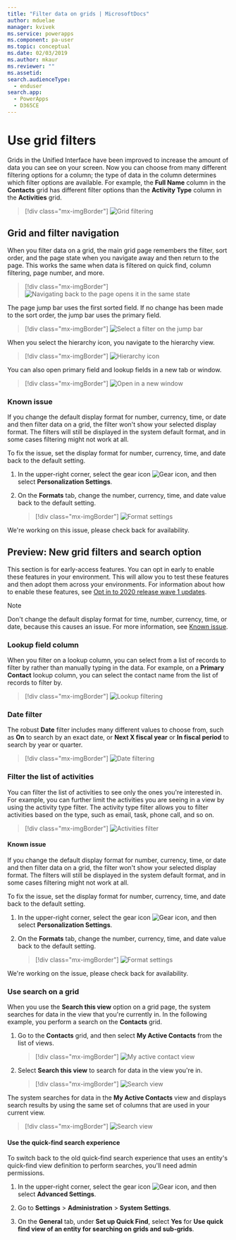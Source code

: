 ```yaml
---
title: "Filter data on grids | MicrosoftDocs"
author: mduelae
manager: kvivek
ms.service: powerapps
ms.component: pa-user
ms.topic: conceptual
ms.date: 02/03/2019
ms.author: mkaur
ms.reviewer: ""
ms.assetid: 
search.audienceType: 
  - enduser
search.app: 
  - PowerApps
  - D365CE
---
```

# Use grid filters 

Grids in the Unified Interface have been improved to increase the amount of data you can see on your screen. Now you can choose from many different filtering options for a column; the type of data in the column determines which filter options are available. For example, the **Full Name** column in the **Contacts** grid has different filter options than the **Activity Type** column in the **Activities** grid.


   > [!div class="mx-imgBorder"]
   > ![Grid filtering](media/filter-options.png "Grid filtering")
   

## Grid and filter navigation

When you filter data on a grid, the main grid page remembers the filter, sort order, and the page state when you navigate away and then return to the page. This works the same when data is filtered on quick find, column filtering, page number, and more. 

   > [!div class="mx-imgBorder"]
   > ![Navigating back to the page opens it in the same state](media/grid-remember-state-on-back-navigate.gif "Navigating back to the page opens it in the same state")

The page jump bar uses the first sorted field. If no change has been made to the sort order, the jump bar uses the primary field.

   > [!div class="mx-imgBorder"]
   > ![Select a filter on the jump bar](media/jumpbar-filter-on-sorted-column.gif "Select a filter on the jump bar")
  
When you select the hierarchy icon, you navigate to the hierarchy view.

   > [!div class="mx-imgBorder"]
   > ![Hierarchy icon](media/grid-row-hierarchy-icon.png "Hierarchy icon")

You can also open primary field and lookup fields in a new tab or window.

   > [!div class="mx-imgBorder"]
   > ![Open in a new window](media/newtab.png "[Open in a new window")
   
<!--note from editor: This section is repeated later in the topic. Is that okay?-->   
### Known issue

If you change the default display format for number, currency, time, or date and then filter data on a grid, the filter won't show your selected display format. The filters will still be displayed in the system default format, and in some cases filtering might not work at all. 

To fix the issue, set the display format for number, currency, time, and date back to the default setting. 

1. In the upper-right corner, select the gear icon ![Gear icon](media/selection-rule-gear-button.png), and then select **Personalization Settings**.

2. On the **Formats** tab, change the number, currency, time, and date value back to the default setting.

    > [!div class="mx-imgBorder"] 
    > ![Format settings](media/default-format.png "Format settings")
    
We're working on this issue, please check back for availability.<!--note from editor: I don't know what "availability" means here. Can this say "please check back for information about the availability of a fix." or something similar?-->



## Preview: New grid filters and search option

This section is for early-access features. You can opt in early to enable these features in your environment. This will allow you to test these features and then adopt them across your environments. For information about how to enable these features, see [Opt in to 2020 release wave 1 updates](https://docs.microsoft.com/power-platform/admin/opt-in-early-access-updates).


   > [!NOTE]
   > Don't change the default display format for time, number, currency, time, or date, because this causes an issue. For more information, see [Known issue](https://docs.microsoft.com/powerapps/user/grid-filters#known-issue).

### Lookup field column

When you filter on a lookup column, you can select from a list of records to filter by rather than manually typing in the data. For example, on a **Primary Contact** lookup column, you can select the contact name from the list of records to filter by.

   > [!div class="mx-imgBorder"]
   > ![Lookup filtering](media/lookup-filter.png "Lookup filtering")

### Date filter

The robust **Date** filter includes many different values to choose from, such as **On** to search by an exact date, or **Next X fiscal year** or **In fiscal period** to search by year or quarter.

   > [!div class="mx-imgBorder"]
   > ![Date filtering](media/date-filter.png "Date filtering")

### Filter the list of activities

You can filter the list of activities to see only the ones you're interested in. For example, you can further limit the activities you are seeing in a view by using the activity type filter. The activity type filter allows you to filter activities based on the type, such as email, task, phone call, and so on.


   > [!div class="mx-imgBorder"]
   > ![Activities filter](media/activity_filter.png "Activities filter")

<!--note from editor: If you do want to repeat this section, is it okay that the link in line 73 jumps back up to the first occurrence of the text? Also, is it intentional to have this heading be level 4 instead of 3 like the previous one was?-->
#### Known issue

If you change the default display format for number, currency, time, or date and then filter data on a grid, the filter won't show your selected display format. The filters will still be displayed in the system default format, and in some cases filtering might not work at all. 

To fix the issue, set the display format for number, currency, time, and date back to the default setting. 

1. In the upper-right corner, select the gear icon ![Gear icon](media/selection-rule-gear-button.png), and then select **Personalization Settings**.

2. On the **Formats** tab, change the number, currency, time, and date value back to the default setting.

    > [!div class="mx-imgBorder"] 
    > ![Format settings](media/default-format.png "Format settings")
    
    
We're working on the issue, please check back for availability.<!--note from editor: I don't know what "availability" means here. Can this say "please check back for information about the availability of a fix." or something similar?-->
  
### Use search on a grid

When you use the **Search this view** option on a grid page, the system searches for data in the view that you're currently in. In the following example, you perform a search on the **Contacts** grid.

1. Go to the **Contacts** grid, and then select **My Active Contacts** from the list of views.

    > [!div class="mx-imgBorder"]
    > ![My active contact view](media/myactive-contacts-view.png "My Active Contacts view")

2. Select **Search this view** to search for data in the view you're in.

    > [!div class="mx-imgBorder"]
    > ![Search view](media/search-view.png "Search this view")

The system searches for data in the **My Active Contacts** view and displays search results by using the same set of columns that are used in your current view.

   > [!div class="mx-imgBorder"]
   > ![Search view](media/search-view2.png "Search results from the Search this view command")


#### Use the quick-find search experience

To switch back to the old quick-find search experience that uses an entity's quick-find view definition to perform searches, you'll need admin permissions.

1. In the upper-right corner, select the gear icon ![Gear icon](media/selection-rule-gear-button.png), and then select **Advanced Settings**.

2. Go to **Settings** > **Administration** > **System Settings**.

3. On the **General** tab, under **Set up Quick Find**, select **Yes** for **Use quick find view of an entity for searching on grids and sub-grids**.



